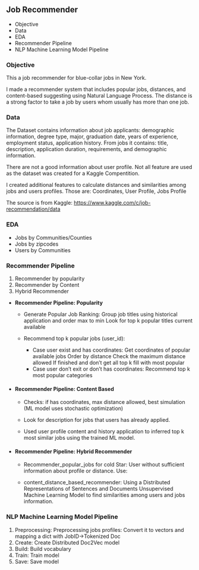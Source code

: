 ## Job Recommender

- Objective
- Data
- EDA
- Recommender Pipeline
- NLP Machine Learning Model Pipeline



### Objective 
This a job recommender for blue-collar jobs in New York. 

I made a recommender system that includes popular jobs, distances, and content-based suggesting using Natural Language Process. The distance is a strong factor to take a job by users whom usually has more than one job. 

### Data

The Dataset contains information about job applicants: demographic information, degree type, major, graduation date, years of experience, employment status, application history. From jobs it contains: title, description, application duration, requirements, and demographic information.

There are not a good information about user profile. Not all feature are used as the dataset was created for a Kaggle Compentition.

I created additional features to calculate distances and similarities among jobs and users profiles. Those are: Coordinates, User Profile, Jobs Profile

The source is from Kaggle: https://www.kaggle.com/c/job-recommendation/data

### EDA
* Jobs by Communities/Counties
* Jobs by zipcodes
* Users by Communities


### Recommender Pipeline
1. Recommender by popularity
2. Recommender by Content
3. Hybrid Recommender


- **Recommender Pipeline: Popularity** 
    - Generate Popular Job Ranking:
Group job titles using historical application and order max to min
Look for top k popular titles current available  
  
    - Recommend top k popular jobs (user_id):
        - Case user exist  and has coordinates:
Get coordinates of popular available jobs
Order by distance
Check the maximum distance allowed
If finished and don’t get all top k fill with most popular
        - Case user don’t exit or don’t has coordinates:
Recommend top k most popular categories

- #### Recommender Pipeline: Content Based
    - Checks: if has coordinates, max distance allowed, best simulation (ML model uses stochastic optimization)  

    - Look for description for jobs that users has already applied. 

    - Used user profile content and history application to inferred top k most similar jobs using the trained ML model.  


- #### Recommender Pipeline: Hybrid Recommender 

    - Recommender_popular_jobs for cold Star: User without sufficient information about profile or distance. Use: 

    - content_distance_based_recommender: Using a Distributed Representations of Sentences and Documents Unsupervised Machine Learning Model to find similarities among users and jobs information. 



### NLP Machine Learning Model Pipeline

1. Preprocessing: Preprocessing jobs profiles: Convert it to vectors and mapping a dict with JobID->Tokenized Doc
2. Create: Create Distributed Doc2Vec model
3. Build: Build vocabulary
4. Train: Train model
5. Save: Save model



